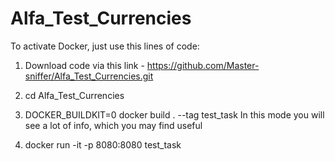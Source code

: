 # Alfa_Test_Currencies
 
To activate Docker, just use this lines of code:

1) Download code via this link - https://github.com/Master-sniffer/Alfa_Test_Currencies.git

2) cd Alfa_Test_Currencies

3) DOCKER_BUILDKIT=0 docker build . --tag test_task    In this mode you will see a lot of info, which you may find useful

4) docker run -it -p 8080:8080 test_task

